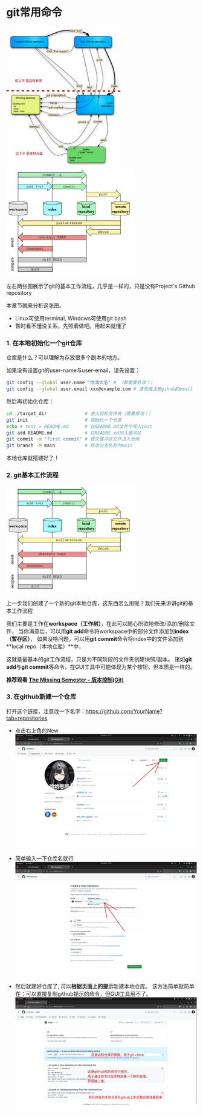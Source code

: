 # git常用命令

<img src="./pics/workflow.jpg" alt="workflow" style="zoom: 67%;" /><img src="./pics/git_map.jpg" alt="git_map" style="zoom: 67%;" />

左右两张图展示了git的基本工作流程，几乎是一样的，只是没有Project's Github repository

本章节就来分析这张图。

- Linux可使用terminal, Windows可使用git bash
- 暂时看不懂没关系，先照着做吧。用起来就懂了

### 1. 在本地初始化一个git仓库

仓库是什么？可以理解为存放很多个副本的地方。

如果没有设置git的user-name与user-email，请先设置：

```bash
git config --global user.name "你滴大名" # （都需要修改！）
git config --global user.email xxx@example.com # 请改成注册gihub的email
```

然后再初始化仓库：

```bash
cd ./target_dir              # 进入目标文件夹（需要修改！）
git init                     # 初始化一个仓库
echo # test > README.md      # 在README.md文件中写入test
git add README.md            # 将README.md加入缓冲区
git commit -m "first commit" # 提交缓冲区文件进入仓库
git branch -M main			 # 修改分支名称为main
```

本地仓库就搭建好了！

### 2. git基本工作流程

<img src="./pics/git_map.jpg" alt="git_map" style="zoom: 67%;" />

上一步我们创建了一个新的git本地仓库，这东西怎么用呢？我们先来讲讲git的基本工作流程

我们主要是工作在**workspace（工作树）**，在此可以随心所欲地修改/添加/删除文件，
当你满意后，可以用**git add**命令将workspace中的部分文件添加到**index（暂存区）**，
如果没啥问题，可以用**git commit**命令将index中的文件添加到**local repo（本地仓库）**中，

这就是最基本的git工作流程，只是为不同阶段的文件夹创建快照/副本。
诸如**git add**与**git commit**等命令，在GUI工具中可能体现为某个按钮，但本质是一样的。

**推荐观看 [The Missing Semester - 版本控制(Git)](https://www.bilibili.com/video/BV1Wh4y1s7Lj/)**

### 3. 在github新建一个仓库

打开这个链接，注意改一下名字：https://github.com/YourName?tab=repositories

- 点击右上角的New
  ![my-repo-page](./pics/my-repo-page.png)

- 简单输入一下仓库名就行
  ![new-repo](./pics/new-repo.png)

- 然后就建好仓库了, 可以**根据页面上的提示**新建本地仓库。
  该方法简单就简单在：可以直接复制github提示的命令，但GUI工具用不了。
  ![github-new-repo-done](./pics/github-new-repo-done.png)
